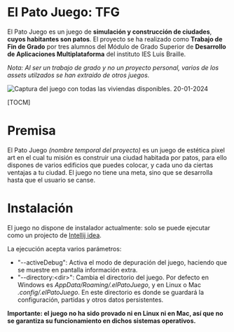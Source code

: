 # El Pato Juego: TFG
El Pato Juego es un juego de **simulación y construcción de ciudades**, **cuyos habitantes son patos**. El proyecto se ha realizado como **Trabajo de Fin de Grado** por tres alumnos del Módulo de Grado Superior de **Desarrollo de Aplicaciones Multiplataforma** del instituto IES Luis Braille.

*Nota: Al ser un trabajo de grado y no un proyecto personal, varios de los assets utilzados se han extraido de otros juegos.*

![Captura del juego con todas las viviendas disponibles. 20-01-2024](https://lh3.googleusercontent.com/pw/ABLVV85sJMv6tINJxhh_iY1C7BR46jhXgduoPrr8Na8cGDwE__5Jn47e0_mun9VXNceFDjltmbM5gO-y7rUt5yTFmRLgMDCTxituzratZ5PissUDHsjm4JTEtDZx32Frenegys-78qOS_qBww4qdLc0mk2jgB5XkQfvL_g7KDPNiy1Im2e8IPIWLgAEopiBGsK9y2yb1D73fMiFLIUZrwVao-LKmIXgiiCODn_83Acy1GyVQPpYa8vqGNOETHO18Y2CmQT18pt8By7-onlp7DvriEEb7Pl_LHq8jUlK18QUlle2-wlGLwkS1f3BXl1mnSGfsyqk-HGeYg8e-JfpNWWsrxW-d8A1vIgunsNbvTPnK0GjI4MjqyY_o5LBRFVyDDpFbVdxP1utQQ4ypqbZJ2iPcN8BVkTPgFyODM3Tri4ek0VBX8UmLbwh2FMnW1W00KxWsrKPSqqJRrjjEp-asI0FJHq3lTSvK1coxydm8Cqe5se3vRYsq8d_a2UFkn-sDK0IdlQOYEyM1YajGcJXHTSkDkw4f3TpcQVg5T7Lz5bPDpHl4mV-DgkNDqTDmYRp0nCpkf24G4IHqo0sKpYHFHU-4Sr1LoOB3cjRch8QWdVAImvaB4RJqv47k3W95P-lozAkYtFvHWiwt9GnVRcFeojvvQkrJQvNvP4yL3GBvdy_6ljIpDzDxw0MvFof3skXoaS32N8GU9EHloEBBSDdmCQHJ1XCytUkwg3kKGExc6Lub3TkIDxF8TH4mEre_6KWB6Kka3WWW_h22xtQSqUaQ9m2eab3tL2L6Ip7X8R-h-MTZj5s7yO9FEAJSVJMuOdB7lNAvwDNF_Pd5lNOIeazVKIOSnH-K1yWPk0GRyPCehcIy5Tm_P0H6et2uy5uPZIKEekTGqTFCiw=w1697-h919-s-no-gm?authuser=0 "Captura del juego con todas las viviendas disponibles. 20-01-2024")

[TOCM]

# Premisa
El Pato Juego *(nombre temporal del proyecto)* es un juego de estética pixel art en el cual tu misión es construir una ciudad habitada por patos, para ello dispones de varios edificios que puedes colocar, y cada uno da ciertas ventajas a tu ciudad.
El juego no tiene una meta, sino que se desarrolla hasta que el usuario se canse.

# Instalación
El juego no dispone de instalador actualmente: solo se puede ejecutar como un projecto de [Intellij idea](https://www.jetbrains.com/idea/ "Intellij idea").

La ejecución acepta varios parámetros:
- "--activeDebug": Activa el modo de depuración del juego, haciendo que se muestre en pantalla información extra.
- "--directory:<<c>dir>": Cambia el directorio del juego. Por defecto en Windows es *AppData/Roaming/.elPatoJuego*, y en Linux o Mac *.config/.elPatoJuego*. En este directorio es donde se guardará la configuración, partidas y otros datos persistentes.

**Importante: el juego no ha sido provado ni en Linux ni en Mac, así que no se garantiza su funcionamiento en dichos sistemas operativos.**


